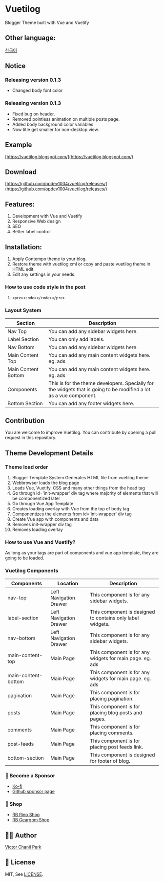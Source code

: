 # Vuetilog

Blogger Theme built with Vue and Vuetify

## Other language:

[한국어](/lang/ko)

## Notice

### Releasing version 0.1.3

- Changed body font color

### Releasing version 0.1.3

- Fixed bug on header.
- Removed pointless animation on multiple posts page.
- Added body background color variables
- Now title get smaller for non-desktop view.

## Example

[https://vuetilog.blogspot.com/](https://vuetilog.blogspot.com/)

## Download

[https://github.com/opdev1004/vuetilog/releases/](https://github.com/opdev1004/vuetilog/releases/)

## Features:

1. Development with Vue and Vuetify
2. Responsive Web design
3. SEO
4. Better label control

## Installation:

1. Apply Contempo theme to your blog.
2. Restore theme with vuetilog.xml or copy and paste vuetilog theme in HTML edit.
3. Edit any settings in your needs.

### How to use code style in the post

1. `<pre><code></code></pre>`

### Layout System

| Section             | Description                                                                                                        |
| ------------------- | ------------------------------------------------------------------------------------------------------------------ |
| Nav Top             | You can add any sidebar widgets here.                                                                              |
| Label Section       | You can only add labels.                                                                                           |
| Nav Bottom          | You can add any sidebar widgets here.                                                                              |
| Main Content Top    | You can add any main content widgets here. eg. ads                                                                 |
| Main Content Bottom | You can add any main content widgets here. eg. ads                                                                 |
| Components          | This is for the theme developers. Specially for the widgets that is going to be modified a lot as a vue component. |
| Bottom Section      | You can add any footer widgets here.                                                                               |

## Contribution

You are welcome to improve Vuetilog.
You can contribute by opening a pull request in this repository.

## Theme Development Details

### Theme load order

1. Blogger Template System Generates HTML file from vuetilog theme
2. Webbrowser loads the blog page
3. Loads Vue, Vuetify, CSS and many other things from the head tag
4. Go through id='init-wrapper' div tag where majority of elements that will be componentized later
5. Go through Vue App Template
6. Creates loading overlay with Vue from the top of body tag
7. Componentizes the elements from id='init-wrapper' div tag
8. Create Vue app with components and data
9. Removes init-wrapper div tag
10. Removes loading overlay

### How to use Vue and Vuetify?

As long as your tags are part of components and vue app template, they are going to be loaded.

### Vuetilog Components

| Components          | Location               | Description                                                |
| ------------------- | ---------------------- | ---------------------------------------------------------- |
| nav-top             | Left Navigation Drawer | This component is for any sidebar widgets.                 |
| label-section       | Left Navigation Drawer | This component is designed to contains only label widgets. |
| nav-bottom          | Left Navigation Drawer | This component is for any sidebar widgets.                 |
| main-content-top    | Main Page              | This component is for any widgets for main page. eg. ads   |
| main-content-bottom | Main Page              | This component is for any widgets for main page. eg. ads   |
| pagination          | Main Page              | This component is for placing pagination.                  |
| posts               | Main Page              | This component is for placing blog posts and pages.        |
| comments            | Main Page              | This component is for placing comments.                    |
| post-feeds          | Main Page              | This component is for placing post feeds link.             |
| bottom-section      | Main Page              | This component is designed for footer of blog.             |

### 👼 Become a Sponsor

- [Ko-fi](https://ko-fi.com/opdev1004)
- [Github sponsor page](https://github.com/sponsors/opdev1004)

### 🎁 Shop

- [RB Rino Shop](https://www.redbubble.com/shop/ap/149559711)
- [RB Geargom Shop](https://www.redbubble.com/people/Geargom/shop)

## 👨‍💻 Author

[Victor Chanil Park](https://github.com/opdev1004)

## 💯 License

MIT, See [LICENSE](./LICENSE).
